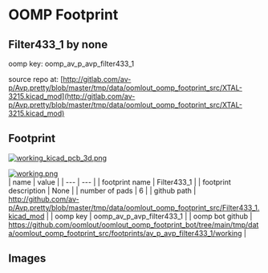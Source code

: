 # OOMP Footprint  
## Filter433_1  by none  
  
oomp key: oomp_av_p_avp_filter433_1  
  
source repo at: [http://gitlab.com/av-p/Avp.pretty/blob/master/tmp/data/oomlout_oomp_footprint_src/XTAL-3215.kicad_mod](http://gitlab.com/av-p/Avp.pretty/blob/master/tmp/data/oomlout_oomp_footprint_src/XTAL-3215.kicad_mod)  
## Footprint  
  
[![working_kicad_pcb_3d.png](working_kicad_pcb_3d_600.png)](working_kicad_pcb_3d.png)  
  
[![working.png](working_600.png)](working.png)  
| name | value | 
| --- | --- | 
| footprint name | Filter433_1 | 
| footprint description | None | 
| number of pads | 6 | 
| github path | http://github.com/av-p/Avp.pretty/blob/master/tmp/data/oomlout_oomp_footprint_src/Filter433_1.kicad_mod | 
| oomp key | oomp_av_p_avp_filter433_1 | 
| oomp bot github | https://github.com/oomlout/oomlout_oomp_footprint_bot/tree/main/tmp/data/oomlout_oomp_footprint_src/footprints/av_p_avp_filter433_1/working | 
## Images  
